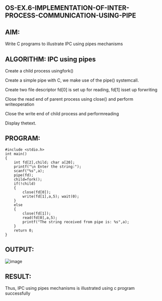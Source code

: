 ## OS-EX.6-IMPLEMENTATION-OF-INTER-PROCESS-COMMUNICATION-USING-PIPE
## AIM:

Write C programs to illustrate IPC using pipes mechanisms
## ALGORITHM: IPC using pipes

Create a child process usingfork()

Create a simple pipe with C, we make use of the pipe() systemcall.

Create two file descriptor fd[0] is set up for reading, fd[1] isset up forwriting

Close the read end of parent process using close() and perform writeoperation

Close the write end of child process and performreading

Display thetext.

## PROGRAM:
```
#include <stdio.h>
int main()
{
    int fd[2],child; char a[20];
    printf("\n Enter the string:");
    scanf("%s",a);
    pipe(fd);
    child=fork();
    if(!child)
    {
        close(fd[0]);
        write(fd[1],a,5); wait(0); 
    }
    else
    {
        close(fd[1]);
        read(fd[0],a,5); 
        printf("The string received from pipe is: %s",a);
    }
    return 0;
}
```
## OUTPUT:
![image](https://github.com/MrSanthosh-dev/OS-EX.6-IMPLEMENTATION-OF-INTER-PROCESS-COMMUNICATION-USING-PIPE/assets/117916573/7f373ad7-6f5f-4e14-9a04-5cada6f4839c)


## RESULT:
Thus, IPC using pipes mechanisms is illustrated using c program successfully
